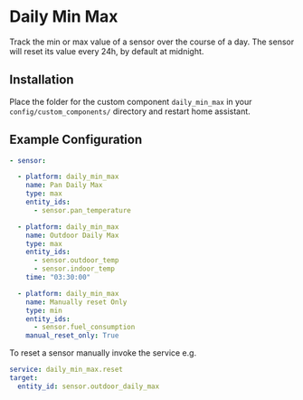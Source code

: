 # Daily Min Max
Track the min or max value of a sensor over the course of a day. The sensor will reset its value every 24h, by default at midnight.

## Installation
Place the folder for the custom component `daily_min_max` in your `config/custom_components/` directory and restart home assistant.

## Example Configuration
```yaml
- sensor:

  - platform: daily_min_max
    name: Pan Daily Max
    type: max
    entity_ids:
      - sensor.pan_temperature

  - platform: daily_min_max
    name: Outdoor Daily Max
    type: max
    entity_ids:
      - sensor.outdoor_temp
      - sensor.indoor_temp
    time: "03:30:00"

  - platform: daily_min_max
    name: Manually reset Only
    type: min
    entity_ids:
      - sensor.fuel_consumption
    manual_reset_only: True
```

To reset a sensor manually invoke the service e.g.
```yaml
service: daily_min_max.reset
target:
  entity_id: sensor.outdoor_daily_max
```